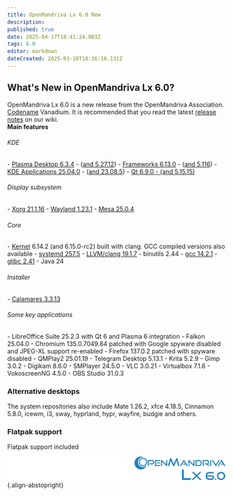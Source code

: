 ```yaml
---
title: OpenMandriva Lx 6.0 New
description: 
published: true
date: 2025-04-17T18:41:24.083Z
tags: 6.0
editor: markdown
dateCreated: 2025-03-10T18:36:16.131Z
---
```


## What's New in OpenMandriva Lx 6.0?
OpenMandriva Lx 6.0 is a new release from the OpenMandriva Association. [Codename](/policies/codename) Vanadium.
It is recommended that you read the latest [release notes](/distribution/releases/omlx60/notes) on our wiki.
<br>
**Main features**

###### KDE
\- [Plasma Desktop 6.3.4](https://kde.org/announcements/plasma/6/6.3.4) - ([and 5.27.12](https://kde.org/announcements/plasma/5/5.27.12))
\- [Frameworks 6.13.0](https://kde.org/announcements/frameworks/6/6.13.0) - ([and 5.116](https://kde.org/announcements/frameworks/5/5.116))
\- [KDE Applications 25.04.0](https://kde.org/announcements/gear/25.04.0) - ([and 23.08.5](https://kde.org/announcements/gear/23.08.5))
\- [Qt 6.9.0 - (and 5.15.15)](https://www.qt.io)
<br>

###### Display subsystem
\- [Xorg  21.1.16](https://www.x.org/)
\- [Wayland 1.23.1](https://wayland.freedesktop.org/releases.html)
\- [Mesa 25.0.4](http://www.mesa3d.org/)
<br>

###### Core
\- [Kernel](https://www.kernel.org/) 6.14.2 (and 6.15.0-rc2) built with clang. GCC compiled versions also available
\- [systemd 257.5](https://www.freedesktop.org/wiki/Software/systemd/)
\- [LLVM/clang 19.1.7](http://llvm.org/)
\- binutils 2.44
\- [gcc 14.2.1](https://gcc.gnu.org/)
\- [glibc 2.41](http://www.gnu.org/software/libc/)
\- Java 24
<br>

###### Installer
\- [Calamares 3.3.13](https://calamares.io)
<br>

###### Some key applications
\- LibreOffice Suite 25.2.3 with Qt 6 and Plasma 6 integration
\- Falkon 25.04.0
\- Chromium 135.0.7049.84 patched with Google spyware disabled and JPEG-XL support re-enabled
\- Firefox 137.0.2 patched with spyware disabled
\- QMPlay2 25.01.19
\- Telegram Desktop 5.13.1
\- Krita 5.2.9
\- Gimp 3.0.2
\- Digikam 8.6.0
\- SMPlayer 24.5.0
\- VLC 3.0.21
\- Virtualbox 7.1.6
\- VokoscreenNG 4.5.0
\- OBS Studio 31.0.3
<br>

### Alternative desktops
The system repositories also include Mate 1.26.2, xfce 4.18.5, Cinnamon 5.8.0, icewm, i3, sway, hyprland, hypr, wayfire, budgie and others.
<br>

### Flatpak support
Flatpak support included
<br>

![header-tr-60.svg](/assets/header-tr-60.svg){.align-abstopright}
